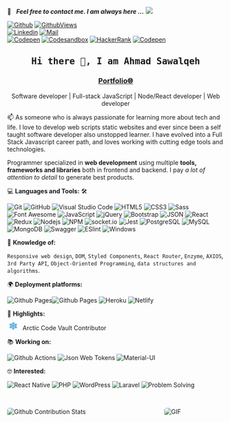 <!--

## Complete list of github markdown emoji markup
https://gist.github.com/rxaviers/7360908

## technologies Icons 
https://simpleicons.org/

-->
📝 &nbsp; ***Feel free to contact me. I am always here ...*** <img src="https://media.giphy.com/media/WUlplcMpOCEmTGBtBW/giphy.gif" width="30">

[![Github](https://img.shields.io/github/followers/Ahmad-Sawalqeh?label=Follow%20Me&style=social)](https://github.com/Ahmad-Sawalqeh)
[![GithubViews](https://api.freemotion-llc.com/api/github/v1/profile-views?username=Ahmad-Sawalqeh)](https://github.com/Ahmad-Sawalqeh)
<br>
[![Linkedin](https://img.shields.io/badge/LinkedIn-Ahmad%20Sawalqeh-blue?logo=Linkedin&logoColor=blue&labelColor=black)](https://www.linkedin.com/in/ahmad-alsawalqeh/)
[![Mail](https://img.shields.io/badge/Hotmail-sawalqa_jo@hotmail.com-blue?logo=Gmail&logoColor=blue&labelColor=black)](mailto:sawalqa_jo@hotmail.com)
<br>
[![Codepen](https://img.shields.io/badge/Codepen-Ahmad%20Sawalqeh-gray?logo=codepen&logoColor=white&labelColor=black)](https://codepen.io/AhmadSawalqeh)
[![Codesandbox](https://img.shields.io/badge/Codesandbox-Ahmad%20Sawalqeh-gray?logo=codesandbox&logoColor=white&labelColor=black)](https://codesandbox.io/u/Ahmad-Sawalqeh)
[![HackerRank](https://img.shields.io/badge/HackerRank-sawalqa_jo-brightgreen?logo=HackerRank&logoColor=Green&labelColor=black)](https://www.hackerrank.com/sawalqa_jo)
[![Codepen](https://img.shields.io/badge/Codewars-Ahmad%20Sawalqeh-maroon?logo=codewars&logoColor=maroon&labelColor=black)](https://www.codewars.com/users/Ahmad-Sawalqeh)
<!-- [![HitCount](http://hits.dwyl.com/Ahmad-Sawalqeh/Ahmad-Sawalqeh.svg)](http://hits.dwyl.com/Ahmad-Sawalqeh/Ahmad-Sawalqeh) -->

<h2 align='center'><samp><strong>Hi there 👋, I am Ahmad Sawalqeh</strong></samp></h2>
<h3 align='center'><strong><a href="https://ahmad-sawalqeh.github.io/my_resume/" target="_blank">Portfolio🌐</a></strong></h3>
<p align='center'>Software developer | Full-stack JavaScript | Node/React developer | Web developer</p>

<p align='left'> 📫 As someone who is always passionate for learning more about tech and life. I love to develop web scripts static websites and ever since been a self taught software developer also unstopped learner. I have evolved into a Full Stack Javascript career path, and loves working with cutting edge tools and technologies.</p>

Programmer specialized in **web development** using multiple **tools, frameworks and libraries** both in frontend and backend. I pay *a lot of attention to detail* to generate best products.

💻 **Languages and Tools:** 🛠️<br>

![Git](https://img.shields.io/badge/-Git-181717?style=flat&logo=git&logoColor=F05032&labelColor=ffffff)
![GitHub](https://img.shields.io/badge/-GitHub-181717?style=flat&logo=github&logoColor=000000&labelColor=ffffff)
![Visual Studio Code](https://img.shields.io/badge/-VSCode-181717?style=flat&logo=visual-studio-code&labelColor=007ACC)
![HTML5](https://img.shields.io/badge/-HTML5-181717?style=flat&logo=html5&logoColor=ffffff&labelColor=E34F26)
![CSS3](https://img.shields.io/badge/-CSS3-181717?style=flat&logo=css3&logoColor=ffffff&labelColor=1572B6) 
![Sass](https://img.shields.io/badge/-Sass-181717?style=flat&logo=sass&logoColor=ffffff&labelColor=%23CC6699)
![Font Awesome](https://img.shields.io/badge/-font%20awesome-lightgray?style=flat&logo=font-awesome&logoColor=339AF0&labelColor=ffffff)
![JavaScript](https://img.shields.io/badge/-JavaScript-181717?style=flat&logo=javascript&labelColor=000000)
![jQuery](https://img.shields.io/badge/-jQuery-181717?style=flat&logo=jQuery&logoColor=0769AD&labelColor=ffffff)
![Bootstrap](https://img.shields.io/badge/-Bootstrap-181717?style=flat&logo=bootstrap&logoColor=ffffff&labelColor=563D7C)
![JSON](https://img.shields.io/badge/-JSON-181717?style=flat&logo=JSON&logoColor=000000&labelColor=ffffff)
![React](https://img.shields.io/badge/-React-181717?style=flat&logo=react&labelColor=000000)
![Redux](https://img.shields.io/badge/-Redux-181717?style=flat&logo=redux&logoColor=764ABC&labelColor=ffffff)
![Nodejs](https://img.shields.io/badge/-Nodejs-181717?style=flat&logo=Node.js&labelColor=000000)
![NPM](https://img.shields.io/badge/-npm-181717?style=flat&logo=npm&labelColor=ffffff)
![socket.io](https://img.shields.io/badge/-Socket.Io-181717?style=flat&logo=socket.io&logoColor=000000&labelColor=ffffff)
![Jest](https://img.shields.io/badge/-Jest-181717?style=flat&logo=Jest&logoColor=C21325&labelColor=ffffff)
![PostgreSQL](https://img.shields.io/badge/-PostgreSQL-181717?style=flat&logo=postgresql&logoColor=ffffff&labelColor=336791)
![MySQL](https://img.shields.io/badge/-MySQL-181717?style=flat&logo=mysql&labelColor=ffffff)
![MongoDB](https://img.shields.io/badge/-MongoDB-181717?style=flat&logo=mongodb&labelColor=ffffff)
![Swagger](https://img.shields.io/badge/-Swagger-181717?style=flat&logo=swagger&labelColor=000000)
![ESlint](https://img.shields.io/badge/-ESlint-181717?style=flat&logo=ESlint&labelColor=4B32C3)
![Windows](https://img.shields.io/badge/-Windows-181717?style=flat&logo=windows&logoColor=ffffff&labelColor=0078D6)


🧐 **Knowledge of:**<br>

`Responsive web design`, `DOM`, `Styled Components`, `React Router`, `Enzyme`, `AXIOS`, `3rd Party API`, `Object-Oriented Programming`, `data structures and algorithms`.


🌍 **Deployment platforms:**<br>

<img alt="Github Pages" width="20px" height="20px" src="https://techcrunch.com/wp-content/uploads/2010/07/github-logo.png" />![Github Pages](https://img.shields.io/badge/-Github%20Pages-181717?style=flat&logo=github-pages) ![Heroku](https://img.shields.io/badge/-Heroku-181717?style=flat&logo=heroku&labelColor=430098) ![Netlify](https://img.shields.io/badge/-Netlify-181717?style=flat&logo=netlify&labelColor=000000)


🚩 **Highlights:** <br>
&nbsp;<img src='https://raw.githubusercontent.com/acervenky/animated-github-badges/master/assets/acbadge.gif' style="margin-top: 10px;" width="20px" height="20px">&nbsp;&nbsp;&nbsp;<span>Arctic Code Vault Contributor</span>


📚 **Working on:** <br>

![Github Actions](https://img.shields.io/badge/-Github%20Actions-181717?style=flat&logo=github-actions&logoColor=2088FF&labelColor=ffffff)
![Json Web Tokens](https://img.shields.io/badge/-Json%20Web%20Tokens-181717?style=flat&logo=json-web-tokens&logoColor=ffffff&labelColor=000000)
![Material-UI](https://img.shields.io/badge/-Material%20UI-181717?style=flat&logo=Material%20UI&logoColor=ffffff&labelColor=0081CB)


🤓 **Interested:** <br>

![React Native](https://img.shields.io/badge/-React%20Native-181717?style=flat&logo=react&labelColor=000000)
![PHP](https://img.shields.io/badge/-PHP-181717?style=flat&logo=PHP&logoColor=5466b8&labelColor=ffffff)
![WordPress](https://img.shields.io/badge/-WordPress-181717?style=flat&logo=wordpress&labelColor=21759B)
![Laravel](https://img.shields.io/badge/-Laravel-181717?style=flat&logo=laravel&logoColor=ffffff&labelColor=FF2D20)
![Problem Solving](https://img.shields.io/badge/-Problem%20Solving-brightgreen?style=flat)


<!-- ✅  **GitHub Extra Pins**

[![ReadMe Card](https://github-readme-stats.vercel.app/api/pin/?username=ahmad-sawalqeh&repo=my_resume)](https://github.com/ahmad-sawalqeh/my_resume) -->

</br>
<p style="display: flex; justify-contect: space-between;">
<img style="border-radius: 5px; margin-bottom: 5px" alt="Github Contribution Stats" width="330px" height="240px" src="https://github-contribution-stats.vercel.app/api/?username=Ahmad-Sawalqeh" />
<img style="border-radius: 5px; margin: 0 0 5px 35px;" alt="GIF" width="320px" height="240px" src="https://miro.medium.com/max/875/1*Urc28sbnORGOW5oyohQ06g.gif" />
</p>
